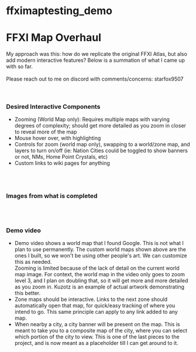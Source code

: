 # ffximaptesting_demo

<h1>FFXI Map Overhaul</h1>
<div>My approach was this: how do we replicate the original FFXI Atlas, but also add modern interactive features? Below is a summation of what I came up with so far. 
<br></br>
    Please reach out to me on discord with comments/concerns: starfox9507</div>
<br></br>
<h3>Desired Interactive Components</h3>
 <ul>
  <li>Zooming (World Map only): Requires multiple maps with varying degrees of complexity; should get more detailed as you zoom in closer to reveal more of the map</li>
  <li>Mouse hover over, with highlighting</li>
  <li>Controls for zoom (world map only), swapping to a world/zone map, and layers to turn on/off (ie: Nation Cities could be toggled to show banners or not, NMs, Home Point Crystals, etc)</li>
  <li>Custom links to wiki pages for anything</li>
</ul> 
<br></br>
<h3>Images from what is completed</h3>
<br></br>
<h3>Demo video</h3>
<ul>
  <li>Demo video shows a world map that I found Google. This is not what I plan to use permanently. The custom world maps shown above are the ones I built, so we won't be using other people's art. We can customize this as needed. </li>
  <l1>Zooming is limited because of the lack of detail on the current world map image. For context, the world map in the video only goes to zoom level 3, and I plan on doubling that, so it will get more and more detailed as you zoom in. Kuzotz is an example of actual artwork demonstrating this better.</l1>
  <li>Zone maps should be interactive. Links to the next zone should automatically open that map, for quick/easy tracking of where you intend to go. This same principle can apply to any link added to any map.</li>
  <li>When nearby a city, a city banner will be present on the map. This is meant to take you to a composite map of the city, where you can select which portion of the city to view. This is one of the last pieces to the project, and is now meant as a placeholder till I can get around to it.</li>
</ul> 
